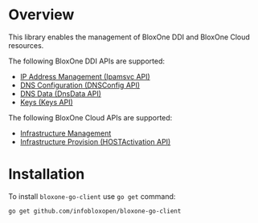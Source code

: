 # Overview

This library enables the management of BloxOne DDI and BloxOne Cloud resources.

The following BloxOne DDI APIs are supported:

- [IP Address Management (Ipamsvc API)](ipam#readme)
- [DNS Configuration (DNSConfig API)](dns_config#readme)
- [DNS Data (DnsData API)](dns_data#readme)
- [Keys (Keys API)](keys#readme)

The following BloxOne Cloud APIs are supported:

- [Infrastructure Management](infra_mgmt#readme)
- [Infrastructure Provision (HOSTActivation API)](infra_provision#readme)

# Installation

To install `bloxone-go-client` use `go get` command:

```bash
go get github.com/infobloxopen/bloxone-go-client
```
